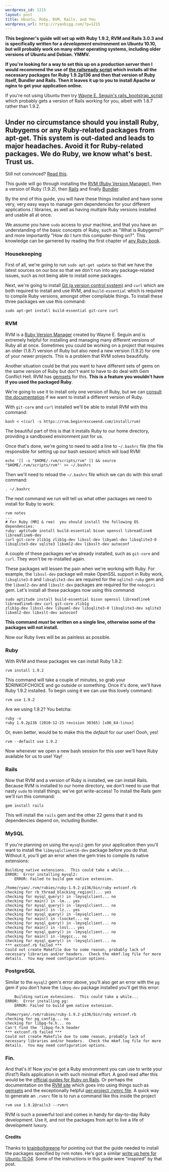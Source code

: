 ```yaml
--- 
wordpress_id: 1215
layout: post
title: Ubuntu, Ruby, RVM, Rails, and You
wordpress_url: http://ryanbigg.com/?p=1215
---
```



<p>
  <strong>This beginner's guide will set up with Ruby 1.9.2, RVM and Rails 3.0.3 and is specifically written for a <em>development</em> environment on Ubuntu 10.10, but will probably work on many other operating systems, including older versions of Ubuntu and Debian. YMMV.</strong>
</p>

<p>
<strong>If you're looking for a way to set this up on a production server then I would recommend the use of <a href='https://github.com/joshfng/railsready'>the railsready script</a> which installs all the necessary packages for Ruby 1.9.2p136 and then that version of Ruby itself, Bundler and Rails. Then it leaves it up to you to install Apache or nginx to get your application online.</strong>
</p>

<p>
  If you're not using Ubuntu then try <a href='https://github.com/wayneeseguin/rvm/raw/master/contrib/bootstrap_rails_environment'>Wayne E. Seguin's rails_bootstrap_script</a> which probably gets a version of Rails working for you, albeit with 1.8.7 rather than 1.9.2.
</p>


<h2>Under no circumstance should you install Ruby, Rubygems or any Ruby-related packages from apt-get. This system is out-dated and leads to major headaches. Avoid it for Ruby-related packages. We do Ruby, we know what's best. Trust us.</h2>

Still not convinced? <a href='http://news.ycombinator.org/item?id=2039438'>Read this</a>.

This guide will go through installing the <a href='http://rvm.beginrescueend.com'>RVM (Ruby Version Manager)</a>, then a version of Ruby (1.9.2), then <a href='http://rubyonrails.org'>Rails</a> and finally <a href='http://gembundler.com'>Bundler</a>. 

By the end of this guide, you will have these things installed and have some very, very easy ways to manage gem dependencies for your different applications / libraries, as well as having multiple Ruby versions installed and usable all at once. 

We assume you have `sudo` access to your machine, and that you have an understanding of the basic concepts of Ruby, such as "What is Rubygems?" and more importantly "How do I turn this computer-thing on?". This knowledge can be garnered by reading the first chapter of <a href='http://manning.com/black2'>any Ruby book</a>.

<h3>Housekeeping</h3>

First of all, we're going to run `sudo apt-get update` so that we have the latest sources on our box so that we don't run into any package-related issues, such as not being able to install some packages. 

Next, we're going to install <a href='http://git-scm.org'>Git (a version control system)</a> and `curl` which are both required to install and use RVM, and `build-essential` which is required to compile Ruby versions, amongst other compilable things. To install these three packages we use this command:

    sudo apt-get install build-essential git-core curl

<h3>RVM</h3>

RVM is a <a href='http://rvm.beginrescueend.com'>Ruby Version Manager</a> created by Wayne E. Seguin and is extremely helpful for installing and managing many different versions of Ruby all at once. Sometimes you could be working on a project that requires an older (1.8.7) version of Ruby but also need a new version (1.9.2) for one of your newer projects. This is a problem that RVM solves beautifully. 

Another situation could be that you want to have different sets of gems on the same version of Ruby but don't want to have to do deal with Gem Conflict Hell. RVM has <a href='http://rvm.beginrescueend.com/gemsets/basics/'>gemsets</a> for this. <strong>This is a feature you wouldn't have if you used the packaged Ruby</strong>.

We're going to use it to install only one version of Ruby, but we can <a href='http://rvm.beginrescueend.com'>consult the documentation</a> if we want to install a different version of Ruby. 

With `git-core` and `curl` installed we'll be able to install RVM with this command:

    bash < <(curl -s https://rvm.beginrescueend.com/install/rvm)

The beautiful part of this is that it installs Ruby to our home directory, providing a sandboxed environment just for us.

Once that's done, we're going to need to add a line to `~/.bashrc` file (the file responsible for setting up our bash session) which will load RVM:

    echo '[[ -s "$HOME/.rvm/scripts/rvm" ]] && source "$HOME/.rvm/scripts/rvm"' >> ~/.bashrc 

Then we'll need to reload the `~/.bashrc` file which we can do with this small command:
   
    . ~/.bashrc

The next command we run will tell us what other packages we need to install for Ruby to work:

    rvm notes
    ...
    # For Ruby (MRI & ree)  you should install the following OS dependencies:
    ruby: aptitude install build-essential bison openssl libreadline6 libreadline6-dev
    curl git-core zlib1g zlib1g-dev libssl-dev libyaml-dev libsqlite3-0
    libsqlite3-dev sqlite3 libxml2-dev libxslt-dev autoconf

A couple of these packages we've already installed, such as `git-core` and `curl`. They won't be re-installed again. 

These packages will lessen the pain when we're working with Ruby. For example, the `libssl-dev` package will make OpenSSL support in Ruby work, `libsqlite3-0` and `libsqlite3-dev` are required for the `sqlite3-ruby` gem and the `libxml2-dev` and `libxslt-dev` packages are required for the `nokogiri` gem. Let's install all these packages now using this command:

    sudo aptitude install build-essential bison openssl libreadline6 libreadline6-dev curl git-core zlib1g
    zlib1g-dev libssl-dev libyaml-dev libsqlite3-0 libsqlite3-dev sqlite3 libxml2-dev libxslt-dev autoconf
    
<strong>This command *must* be written on a single line, otherwise some of the packages will not install.</strong>

Now our Ruby lives will be as painless as possible.

<h3>Ruby</h3>

With RVM and these packages we can install Ruby 1.9.2:

    rvm install 1.9.2

This command will take a couple of minutes, so grab your $DRINKOFCHOICE and go outside or something. Once it's done, we'll have Ruby 1.9.2 installed. To begin using it we can use this lovely command:

    rvm use 1.9.2

Are we using 1.9.2? You betcha:

    ruby -v
    ruby 1.9.2p136 (2010-12-25 revision 30365) [x86_64-linux]

Or, even better, would be to make this the *default* for our user! Oooh, yes!

    rvm --default use 1.9.2

Now whenever we open a new bash session for this user we'll have Ruby available for us to use! Yay!

<h3>Rails</h3>

Now that RVM and a version of Ruby is installed, we can install Rails. Because RVM is installed to our home directory, we don't need to use that nasty `sudo` to install things; we've got write-access! To install the Rails gem we'll run this command:

    gem install rails

This will install the `rails` gem and the other 22 gems that it and its dependencies depend on, including Bundler.

<h3>MySQL</h3>

If you're planning on using the `mysql2` gem for your application then you'll want to install the `libmysqlclient16-dev` package before you do that. Without it, you'll get an error when the gem tries to compile its native extensions:

    Building native extensions.  This could take a while...
    ERROR:  Error installing mysql2:
    	ERROR: Failed to build gem native extension.

    /home/ryan/.rvm/rubies/ruby-1.9.2-p136/bin/ruby extconf.rb
    checking for rb_thread_blocking_region()... yes
    checking for mysql_query() in -lmysqlclient... no
    checking for main() in -lm... yes
    checking for mysql_query() in -lmysqlclient... no
    checking for main() in -lz... yes
    checking for mysql_query() in -lmysqlclient... no
    checking for main() in -lsocket... no
    checking for mysql_query() in -lmysqlclient... no
    checking for main() in -lnsl... yes
    checking for mysql_query() in -lmysqlclient... no
    checking for main() in -lmygcc... no
    checking for mysql_query() in -lmysqlclient... no
    *** extconf.rb failed ***
    Could not create Makefile due to some reason, probably lack of
    necessary libraries and/or headers.  Check the mkmf.log file for more
    details.  You may need configuration options.

<h3>PostgreSQL</h3>

Similar to the `mysql2` gem's error above, you'll also get an error with the `pg` gem if you don't have the `libpq-dev` package installed you'll get this error:

        Building native extensions.  This could take a while...
    ERROR:  Error installing pg:
    	ERROR: Failed to build gem native extension.

    /home/ryan/.rvm/rubies/ruby-1.9.2-p136/bin/ruby extconf.rb
    checking for pg_config... no
    checking for libpq-fe.h... no
    Can't find the 'libpq-fe.h header
    *** extconf.rb failed ***
    Could not create Makefile due to some reason, probably lack of
    necessary libraries and/or headers.  Check the mkmf.log file for more
    details.  You may need configuration options.

<h3>Fin.</h3>

And that's it! Now you've got a Ruby environment you can use to write your (first?) Rails application in with such minimal effort. A good read after this would be the <a href='http://guides.rubyonrails.org'>official guides for Ruby on Rails</a>. Or perhaps the documentation on the <a href='http://rvm.beginrescueend.com'>RVM site</a> which goes into using things such as <a href='http://rvm.beginrescueend.com/gemsets/basics/'>gemsets</a> and the exceptionally helpful <a href='http://rvm.beginrescueend.com/workflow/rvmrc/#project'>per-project .rvmrc file</a>. A quick way to generate an `.rvmrc` file is to run a command like this inside the project

    rvm use 1.9.2@rails3 --rvmrc

RVM is such a powerful tool and comes in handy for day-to-day Ruby development. Use it, and not the packages from apt to live a life of development luxury.

<h4>Credits</h4>

Thanks to <a href='http://twitter.com/krainboltgreene'>krainboltgreene</a> for pointing out that the guide needed to install the packages specified by rvm notes. He's got a similar <a href='http://krainboltgreene.github.com/l/3'>write up here for Ubuntu 10.04</a>. Some of the instructions in this guide were "inspired" by that post.

